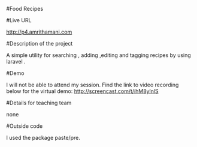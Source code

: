 
#Food Recipes

#Live URL 

http://p4.amrithamani.com

#Description of the project

A simple utility for searching , adding ,editing and tagging recipes  by using laravel  .

#Demo 

I will not be able to attend my session. Find the link to video recording below for the virtual demo:
http://screencast.com/t/ihM8ylnlS

#Details for teaching team

none

#Outside code

I used the package paste/pre.
